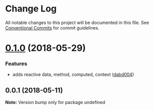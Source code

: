 # Change Log

All notable changes to this project will be documented in this file.
See [Conventional Commits](https://conventionalcommits.org) for commit guidelines.

<a name="0.1.0"></a>
# [0.1.0](https://github.com/winksjs/winks/compare/v0.0.1...v0.1.0) (2018-05-29)


### Features

* adds reactive data, method, computed, context ([dabd004](https://github.com/winksjs/winks/commit/dabd004))




<a name="0.0.1"></a>
## 0.0.1 (2018-05-11)




**Note:** Version bump only for package undefined
